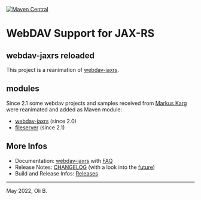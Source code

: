 [![Maven Central](https://maven-badges.herokuapp.com/maven-central/org.jugs.webdav/webdav/badge.svg)](https://maven-badges.herokuapp.com/maven-central/org.jugs.webdav/webdav)

# WebDAV Support for JAX-RS

## webdav-jaxrs reloaded

This project is a reanimation of [webdav-jaxrs](https://gitlab.com/headcrashing/webdav-jaxrs).

## modules

Since 2.1 some webdav projects and samples received from [Markus Karg](http://www.headcrashing.eu) were reanimated and added as Maven module:

* [webdav-jaxrs](webdav-jaxrs/src/site/README.adoc) (since 2.0)
* [fileserver](fileserver/README.md) (since 2.1)


## More Infos

* Documentation: [webdav-jaxrs](webdav-jaxrs/src/site/README.adoc) with [FAQ](webdav-jaxrs/src/site/asciidoc/faq.adoc)
* Release Notes: [CHANGELOG](CHANGELOG.md) (with a look into the [future](src/doc/roadmap.adoc))
* Build and Release Infos: [Releases](src/doc/README.adoc)

---
May 2022,
Oli B.

